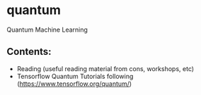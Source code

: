 # quantum
Quantum Machine Learning

## Contents:

+ Reading (useful reading material from cons, workshops, etc)
+ Tensorflow Quantum Tutorials following (https://www.tensorflow.org/quantum/)
